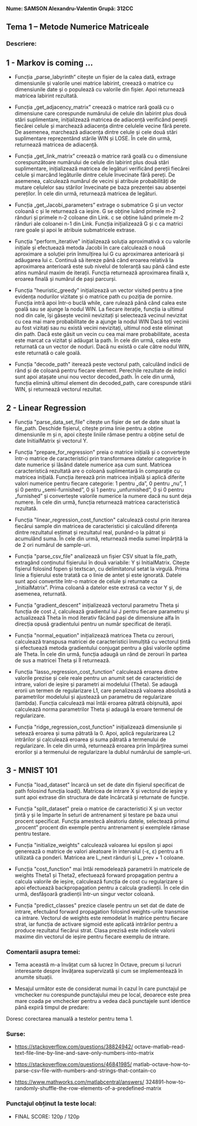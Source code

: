 **Nume: SAMSON Alexandru-Valentin**
**Grupă: 312CC**


## Tema 1 – Metode Numerice Matriceale


### Descriere:

## 1 - Markov is coming ...

* Funcția „parse_labyrinth” citește un fișier de la calea dată, extrage
dimensiunile și valorile unei matrice labirint, creează o matrice cu dimensiunile
date și o populează cu valorile din fișier. Apoi returnează matricea labirint rezultată.

* Funcția „get_adjacency_matrix” creează o matrice rară goală cu o dimensiune care
corespunde numărului de celule din labirint plus două stări suplimentare, inițializează
matricea de adiacență verificând pereții fiecărei celule și marchează adiacența dintre
celulele vecine fără perete. De asemenea, marchează adiacența dintre celule și cele două
stări suplimentare reprezentând stările WIN și LOSE. În cele din urmă, returnează matricea
de adiacență.

* Funcția „get_link_matrix” creează o matrice rară goală cu o dimensiune corespunzătoare
numărului de celule din labirint plus două stări suplimentare, inițializează matricea de
legături verificând pereții fiecărei celule și marcând legăturile dintre celule învecinate
fără pereți. De asemenea, calculează numărul de vecini și atribuie probabilități de mutare
celulelor sau stărilor învecinate pe baza prezenței sau absenței pereților. În cele din urmă,
returnează matricea de legături.

* Funcția „get_Jacobi_parameters” extrage o submatrice G și un vector coloană c și le
returnează ca ieșire. G se obține luând primele m-2 rânduri și primele n-2 coloane din
Link. c se obține luând primele m-2 rânduri ale coloanei n-1 din Link. Funcția
inițializează G și c ca matrici rare goale și apoi le atribuie submatricele extrase.

* Funcția "perform_iterative" inițializează soluția aproximativă x cu valorile inițiale
și efectuează metoda Jacobi în care calculează o nouă aproximare a soluției prin înmulțirea
lui G cu aproximarea anterioară și adăugarea lui c. Continuă să itereze până când eroarea
relativă la aproximarea anterioară este sub nivelul de toleranță sau până când este atins
numărul maxim de iterații. Funcția returnează aproximarea finală x, eroarea finală și
numărul de pași parcurși.

* Funcția "heuristic_greedy" inițializează un vector visited pentru a ține evidența
nodurilor vizitate și o matrice path cu poziția de pornire. Funcția intră apoi într-o
buclă while, care rulează până când calea este goală sau se ajunge la nodul WIN. La
fiecare iterație, funcția ia ultimul nod din cale, își găsește vecinii nevizitați și
selectează vecinul nevizitat cu cea mai mare probabilitate de a ajunge la nodul WIN
Dacă toți vecinii au fost vizitați sau nu există vecini nevizitați, ultimul nod este
eliminat din path. Dacă este găsit un vecin cu cea mai mare probabilitate, acesta este
marcat ca vizitat și adăugat la path. În cele din urmă, calea este returnată ca un
vector de noduri. Dacă nu există o cale către nodul WIN, este returnată o cale goală.

* Funcția "decode_path" iterează peste vectorul path, calculând indicii de rând și de
coloană pentru fiecare element. Perechile rezultate de indici sunt apoi atașate unui
nou vector decoded_path. În cele din urmă, funcția elimină ultimul element din
decoded_path, care corespunde stării WIN, și returnează vectorul rezultat.

## 2 - Linear Regression

* Funcția "parse_data_set_file" citește un fișier de set de date situat la file_path.
Deschide fișierul, citește prima linie pentru a obține dimensiunile m și n, apoi citește
liniile rămase pentru a obține setul de date InitialMatrix și vectorul Y.

* Funcția "prepare_for_regression" preia o matrice inițială și o convertește într-o
matrice de caracteristici prin transformarea datelor categorice în date numerice și
lăsând datele numerice așa cum sunt. Matricea caracteristică rezultată are o coloană
suplimentară în comparație cu matricea inițială. Funcția iterează prin matricea
inițială și aplică diferite valori numerice pentru fiecare categorie: 1 pentru „da”,
0 pentru „nu”, 1 și 0 pentru „semi-furnished”, 0 și 1 pentru „unfurnished”, 0 și 0
pentru „furnished” și convertește valorile numerice la numere dacă nu sunt deja numere.
În cele din urmă, funcția returnează matricea caracteristică rezultată.

* Funcția "linear_regression_cost_function" calculează costul prin iterarea fiecărui
sample din matricea de caracteristici și calculând diferența dintre rezultatul estimat
și rezultatul real, punând-o la pătrat și acumulând suma. În cele din urmă, returnează
media sumei împărțită la de 2 ori numărul de sample-uri.

* Funcția "parse_csv_file" analizează un fișier CSV situat la file_path, extragând
conținutul fișierului în două variabile: Y și InitialMatrix. Citește fișierul folosind
fopen și textscan, cu delimitatorul setat la virgulă. Prima linie a fișierului este
tratată ca o linie de antet și este ignorată. Datele sunt apoi convertite într-o
matrice de celule și returnate ca „InitialMatrix”. Prima coloană a datelor este
extrasă ca vector Y și, de asemenea, returnată.

* Funcția "gradient_descent" inițializează vectorul parametru Theta și funcția de
cost J, calculează gradientul lui J pentru fiecare parametru și actualizează Theta
în mod iterativ făcând pași de dimensiune alfa în direcția opusă gradientului pentru
un număr specificat de iterații.

* Funcția "normal_equation" inițializează matricea Theta cu zerouri, calculează
transpusa matricei de caracteristici înmulțită cu vectorul țintă și efectuează
metoda gradientului conjugat pentru a găsi valorile optime ale Theta. În cele din
urmă, funcția adaugă un rând de zerouri în partea de sus a matricei Theta și îl returnează.

* Funcția "lasso_regression_cost_function" calculează eroarea dintre valorile prezise
și cele reale pentru un anumit set de caracteristici de intrare, valori de ieșire și
parametri ai modelului (Theta). Se adaugă erorii un termen de regularizare L1, care
penalizează valoarea absolută a parametrilor modelului și ajustează un parametru de
regularizare (lambda). Funcția calculează mai întâi eroarea pătrată obișnuită, apoi
calculează norma parametrilor Theta și adaugă la eroare termenul de regularizare.

* Funcția "ridge_regression_cost_function" inițializează dimensiunile și setează
eroarea și suma pătrată la 0. Apoi, aplică regularizarea L2 intrărilor și calculează
eroarea și suma pătrată a termenului de regularizare. În cele din urmă, returnează
eroarea prin împărțirea sumei erorilor și a termenului de regularizare la dublul
numărului de sample-uri.

## 3 - MNIST 101

* Funcția "load_dataset" încarcă un set de date din fișierul specificat de path
folosind funcția load(). Matricea de intrare X și vectorul de ieșire y sunt apoi
extrase din structura de date încărcată și returnate de funcție.

* Funcția "split_dataset" preia o matrice de caracteristici X și un vector țintă
y și le împarte în seturi de antrenament și testare pe baza unui procent specificat.
Funcția amestecă aleatoriu datele, selectează primul „procent” procent din exemple
pentru antrenament și exemplele rămase pentru testare.

* Funcția "initialize_weights" calculează valoarea lui epsilon și apoi generează
o matrice de valori aleatoare în intervalul (-ε, ε) pentru a fi utilizată ca ponderi.
Matricea are L_next rânduri și L_prev + 1 coloane.

* Funcția "cost_function" mai întâi remodelează parametrii în matricele de weights
Theta1 și Theta2, efectuează forward propagation pentru a calcula valorile de ieșire,
calculează funcția de cost cu regularizare și apoi efectuează backpropagation pentru
a calcula gradienții. În cele din urmă, desfășoară gradienții într-un singur vector coloană.

* Funcția "predict_classes" prezice clasele pentru un set dat de date de intrare,
efectuând forward propagation folosind weights-urile transmise ca intrare. Vectorul
de weights este remodelat în matrice pentru fiecare strat, iar funcția de activare
sigmoid este aplicată intrărilor pentru a produce rezultatul fiecărui strat. Clasa
prezisă este indicele valorii maxime din vectorul de ieșire pentru fiecare exemplu de intrare.

### Comentarii asupra temei:

* Tema această m-a învățat cum să lucrez în Octave, precum și lucruri interesante
despre învățarea supervizată și cum se implementează în anumite situații.

* Mesajul următor este de considerat numai în cazul în care punctajul pe vmchecker
nu corespunde punctajului meu pe local, deoarece este prea mare coada pe vmchecker
pentru a vedea dacă punctajele sunt identice până expiră timpul de predare:

Doresc corectarea manuală a testelor pentru tema 1.

### Surse:

* https://stackoverflow.com/questions/38824942/
octave-matlab-read-text-file-line-by-line-and-save-only-numbers-into-matrix

* https://stackoverflow.com/questions/46841985/
matlab-octave-how-to-parse-csv-file-with-numbers-and-strings-that-contain-co

* https://www.mathworks.com/matlabcentral/answers/
324891-how-to-randomly-shuffle-the-row-elements-of-a-predefined-matrix

### Punctajul obținut la teste local:

* FINAL SCORE: 120p / 120p